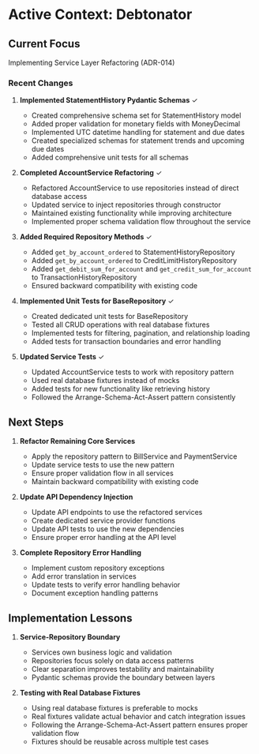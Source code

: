# Active Context: Debtonator

## Current Focus
Implementing Service Layer Refactoring (ADR-014)

### Recent Changes

1. **Implemented StatementHistory Pydantic Schemas** ✓
   - Created comprehensive schema set for StatementHistory model
   - Added proper validation for monetary fields with MoneyDecimal
   - Implemented UTC datetime handling for statement and due dates
   - Created specialized schemas for statement trends and upcoming due dates
   - Added comprehensive unit tests for all schemas

2. **Completed AccountService Refactoring** ✓
   - Refactored AccountService to use repositories instead of direct database access
   - Updated service to inject repositories through constructor
   - Maintained existing functionality while improving architecture
   - Implemented proper schema validation flow throughout the service

3. **Added Required Repository Methods** ✓
   - Added `get_by_account_ordered` to StatementHistoryRepository
   - Added `get_by_account_ordered` to CreditLimitHistoryRepository
   - Added `get_debit_sum_for_account` and `get_credit_sum_for_account` to TransactionHistoryRepository
   - Ensured backward compatibility with existing code

4. **Implemented Unit Tests for BaseRepository** ✓
   - Created dedicated unit tests for BaseRepository
   - Tested all CRUD operations with real database fixtures
   - Implemented tests for filtering, pagination, and relationship loading
   - Added tests for transaction boundaries and error handling

5. **Updated Service Tests** ✓
   - Updated AccountService tests to work with repository pattern
   - Used real database fixtures instead of mocks
   - Added tests for new functionality like retrieving history
   - Followed the Arrange-Schema-Act-Assert pattern consistently

## Next Steps

1. **Refactor Remaining Core Services**
   - Apply the repository pattern to BillService and PaymentService
   - Update service tests to use the new pattern
   - Ensure proper validation flow in all services
   - Maintain backward compatibility with existing code

2. **Update API Dependency Injection**
   - Update API endpoints to use the refactored services
   - Create dedicated service provider functions
   - Update API tests to use the new dependencies
   - Ensure proper error handling at the API level

3. **Complete Repository Error Handling**
   - Implement custom repository exceptions
   - Add error translation in services
   - Update tests to verify error handling behavior
   - Document exception handling patterns

## Implementation Lessons

1. **Service-Repository Boundary**
   - Services own business logic and validation
   - Repositories focus solely on data access patterns
   - Clear separation improves testability and maintainability
   - Pydantic schemas provide the boundary between layers

2. **Testing with Real Database Fixtures**
   - Using real database fixtures is preferable to mocks
   - Real fixtures validate actual behavior and catch integration issues
   - Following the Arrange-Schema-Act-Assert pattern ensures proper validation flow
   - Fixtures should be reusable across multiple test cases
